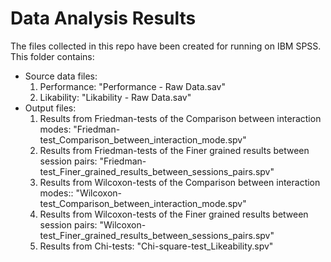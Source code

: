 # Data Analysis Results
The files collected in this repo have been created for running on IBM SPSS.
This folder contains:
- Source data files: 
    1. Performance: "Performance - Raw Data.sav"
    2. Likability: "Likability - Raw Data.sav"
- Output files: 
    1. Results from Friedman-tests of the Comparison between interaction modes: "Friedman-test_Comparison_between_interaction_mode.spv"
    2. Results from Friedman-tests of the Finer grained results between session pairs: "Friedman-test_Finer_grained_results_between_sessions_pairs.spv"
    3. Results from Wilcoxon-tests of the Comparison between interaction modes:: "Wilcoxon-test_Comparison_between_interaction_mode.spv"
    4. Results from Wilcoxon-tests of the Finer grained results between session pairs: "Wilcoxon-test_Finer_grained_results_between_sessions_pairs.spv"
    5. Results from Chi-tests: "Chi-square-test_Likeability.spv"